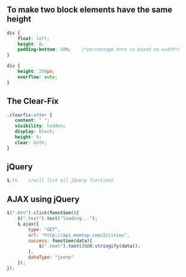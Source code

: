 
## To make two block elements have the same height

```css
div {
	float: left;
	height: 0;
	padding-bottom: 50%;	/*percentage here is based on width*/
}

div {
	height: 250px;
	overflow: auto;
}
```

## The Clear-Fix

```css
.clearfix:after {
   content: " "; 
   visibility: hidden;
   display: block;
   height: 0;
   clear: both;
}
```

## jQuery

```js
$.fn 	//will list all jQuery functions
```

## AJAX using jQuery

```js
$(".btn").click(function(){
	$(".text").text("loading...");
	$.ajax({
		type: "GET",
		url: "http://api.meetup.com/2/cities",
		success: function(data){
			$(".text").text(JSON.stringify(data));
		},
		dataType: "jsonp"
	});
});
```
<!--stackedit_data:
eyJoaXN0b3J5IjpbLTE2NTk5MTQ2OSwxMzUxOTAzMDAzLDg3MT
M1MTA5MiwxNTM2NjkxNTcyLC0zMTgxODQyOTgsLTc5ODc0OTY0
NCw3NDI4NDMxOTMsLTYwMDMyNzE3M119
-->